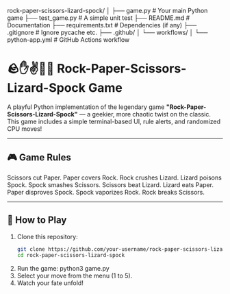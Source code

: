 rock-paper-scissors-lizard-spock/
│
├── game.py                # Your main Python game
├── test_game.py           # A simple unit test
├── README.md              # Documentation
├── requirements.txt       # Dependencies (if any)
├── .gitignore             # Ignore pycache etc.
├── .github/
│   └── workflows/
│       └── python-app.yml # GitHub Actions workflow


# 🪨✋✌️🦎🖖 Rock-Paper-Scissors-Lizard-Spock Game

A playful Python implementation of the legendary game **"Rock-Paper-Scissors-Lizard-Spock"** — a geekier, more chaotic twist on the classic. This game includes a simple terminal-based UI, rule alerts, and randomized CPU moves!

----
## 🎮 Game Rules
Scissors cut Paper.
Paper covers Rock.
Rock crushes Lizard.
Lizard poisons Spock.
Spock smashes Scissors.
Scissors beat Lizard.
Lizard eats Paper.
Paper disproves Spock.
Spock vaporizes Rock.
Rock breaks Scissors.


---

## 🚀 How to Play

1. Clone this repository:
   ```bash
   git clone https://github.com/your-username/rock-paper-scissors-lizard-spock.git
   cd rock-paper-scissors-lizard-spock

2. Run the game:
   python3 game.py
3. Select your move from the menu (1 to 5).
4. Watch your fate unfold!
